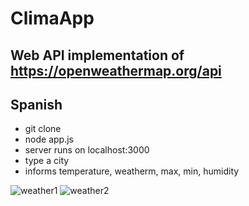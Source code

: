 # ClimaApp

## Web API implementation of https://openweathermap.org/api
## Spanish

- git clone
- node app.js
- server runs on localhost:3000
- type a city
- informs temperature, weatherm, max, min, humidity


![weather1](https://user-images.githubusercontent.com/59121788/168450562-060ef1ae-eb99-4651-bfc3-2ce61087ce38.PNG)
![weather2](https://user-images.githubusercontent.com/59121788/168450568-e7faccae-56cf-42df-b92f-671c52884a01.PNG)
